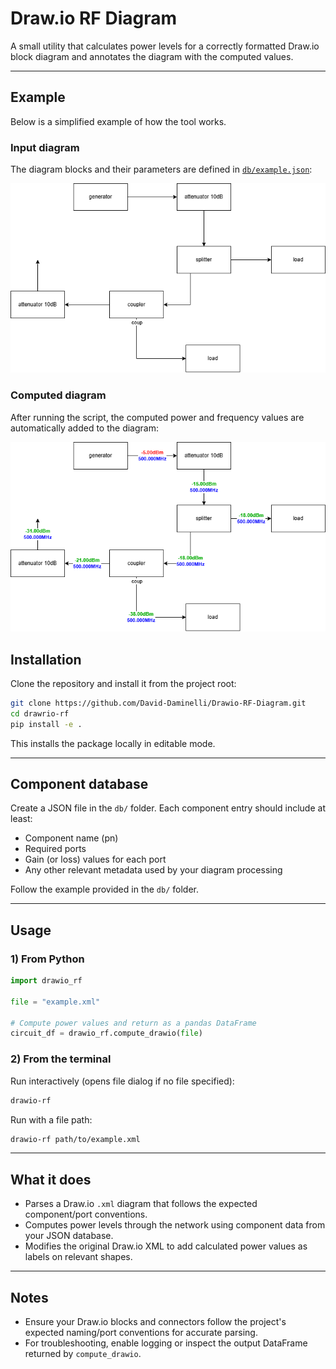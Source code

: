 # Draw.io RF Diagram

A small utility that calculates power levels for a correctly formatted Draw.io block diagram and annotates the diagram with the computed values.

---

## Example

Below is a simplified example of how the tool works.

### Input diagram

The diagram blocks and their parameters are defined in [`db/example.json`](db/example.json):

![Example raw diagram](example/example_raw.png)

### Computed diagram

After running the script, the computed power and frequency values are automatically added to the diagram:

![Example computed diagram](example/example_computed.png)

## Installation

Clone the repository and install it from the project root:

```bash
git clone https://github.com/David-Daminelli/Drawio-RF-Diagram.git
cd drawrio-rf
pip install -e .
```

This installs the package locally in editable mode.

---

## Component database

Create a JSON file in the `db/` folder. Each component entry should include at least:

- Component name (pn)
- Required ports
- Gain (or loss) values for each port
- Any other relevant metadata used by your diagram processing

Follow the example provided in the `db/` folder.

---

## Usage

### 1) From Python

```python
import drawio_rf

file = "example.xml"

# Compute power values and return as a pandas DataFrame
circuit_df = drawio_rf.compute_drawio(file)
```

### 2) From the terminal

Run interactively (opens file dialog if no file specified):

```bash
drawio-rf
```

Run with a file path:

```bash
drawio-rf path/to/example.xml
```

---

## What it does

- Parses a Draw.io `.xml` diagram that follows the expected component/port conventions.
- Computes power levels through the network using component data from your JSON database.
- Modifies the original Draw.io XML to add calculated power values as labels on relevant shapes.
---

## Notes

- Ensure your Draw.io blocks and connectors follow the project's expected naming/port conventions for accurate parsing.
- For troubleshooting, enable logging or inspect the output DataFrame returned by `compute_drawio`.